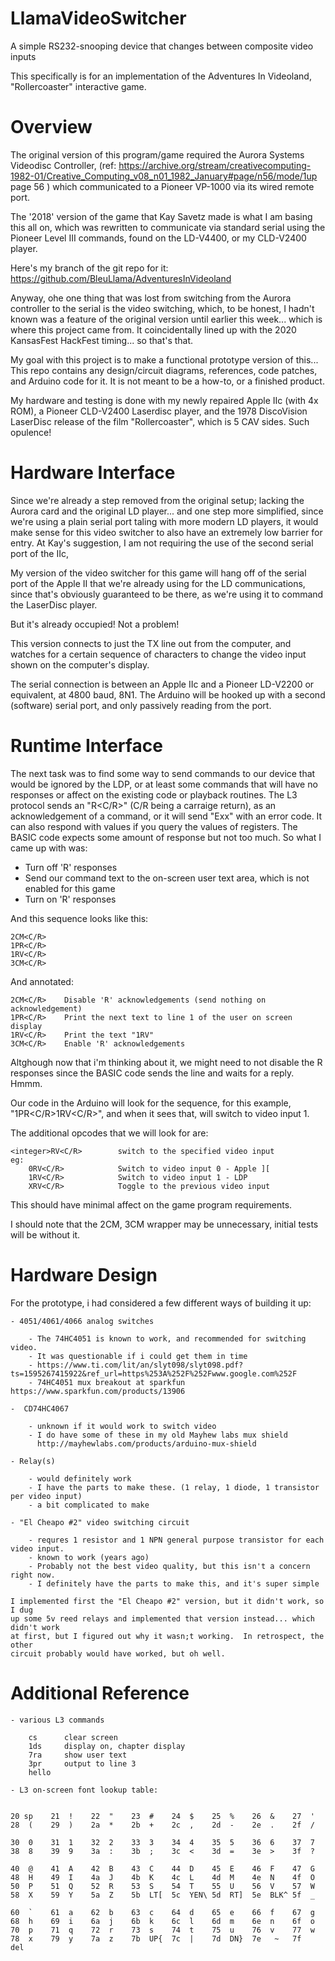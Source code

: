 # LlamaVideoSwitcher
A simple RS232-snooping device that changes between composite video inputs

This specifically is for an implementation of the Adventures In Videoland,
"Rollercoaster" interactive game.  

# Overview

The original version of this program/game required the Aurora Systems 
Videodisc Controller, (ref: 
https://archive.org/stream/creativecomputing-1982-01/Creative_Computing_v08_n01_1982_January#page/n56/mode/1up  page 56 ) which communicated to a Pioneer VP-1000 via its 
wired remote port.

The '2018' version of the game that Kay Savetz made is what I am basing 
this all on, which was rewritten to communicate via standard serial using the 
Pioneer Level III commands, found on the LD-V4400, or my CLD-V2400 player.

Here's my branch of the git repo for it:
	https://github.com/BleuLlama/AdventuresInVideoland

Anyway, ohe one thing that was lost from switching from the Aurora controller to the 
serial is the video switching, which, to be honest, I hadn't known was a feature of
the original version until earlier this week... which is where this project came
from.  It coincidentally lined up with the 2020 KansasFest HackFest timing... 
so that's that.

My goal with this project is to make a functional prototype version of this... 
This repo contains any design/circuit diagrams, references, code patches, and 
Arduino code for it.  It is not meant to be a how-to, or a finished product.

My hardware and testing is done with my newly repaired Apple IIc (with 4x ROM),
a Pioneer CLD-V2400 Laserdisc player, and the 1978 DiscoVision LaserDisc release 
of the film "Rollercoaster", which is 5 CAV sides.  Such opulence!


# Hardware Interface

Since we're already a step removed from the original setup; lacking the Aurora card and 
the original LD player... and one step more 
simplified, since we're using a plain serial port taling with more modern LD players,
it would make sense for this video switcher to also have an extremely low barrier for 
entry.  At Kay's suggestion, I am not requiring the use of the second serial port of the IIc, 

My version of the video switcher for this game will hang off of the serial port
of the Apple II that we're already using for the LD communications, since that's 
obviously guaranteed to be there, as we're using it to command the LaserDisc player.

But it's already occupied!  Not a problem!

This version connects to just the TX line out from the computer, and watches for a certain
sequence of characters to change the video input shown on the computer's display.

The serial connection is between an Apple IIc and a Pioneer LD-V2200 or 
equivalent, at 4800 baud, 8N1.  The Arduino will be hooked up with a second (software)
serial port, and only passively reading from the port.


# Runtime Interface

The next task was to find some way to send commands to our device that would be ignored
by the LDP, or at least some commands that will have no responses or affect on the 
existing code or playback routines.  The L3 protocol sends an "R<C/R>" (C/R being a 
carraige return), as an acknowledgement of a command, or it will send "Exx" with an error 
code.  It can also respond with values if you query the values of registers.  The 
BASIC code expects some amount of response but not too much.  So what I came up with was:

  - Turn off 'R' responses
  - Send our command text to the on-screen user text area, which is not enabled for this game
  - Turn on 'R' responses

And this sequence looks like this:

    2CM<C/R>
    1PR<C/R>
    1RV<C/R>
    3CM<C/R>

And annotated:

    2CM<C/R>	Disable 'R' acknowledgements (send nothing on acknowledgement)
    1PR<C/R>	Print the next text to line 1 of the user on screen display
    1RV<C/R>	Print the text "1RV"
    3CM<C/R>	Enable 'R' acknowledgements


Altghough now that i'm thinking about it, we might need to not disable the R responses
since the BASIC code sends the line and waits for a reply. Hmmm.

Our code in the Arduino will look for the sequence, for this example, "1PR<C/R>1RV<C/R>",
and when it sees that, will switch to video input 1.

The additional opcodes that we will look for are:

	<integer>RV<C/R>		switch to the specified video input
	eg:
		0RV<C/R>			Switch to video input 0 - Apple ][
		1RV<C/R>			Switch to video input 1 - LDP
		XRV<C/R>			Toggle to the previous video input

This should have minimal affect on the game program requirements.

I should note that the 2CM, 3CM wrapper may be unnecessary, initial tests will be without it.


# Hardware Design

For the prototype, i had considered a few different ways of building it up:
	
	- 4051/4061/4066 analog switches

		- The 74HC4051 is known to work, and recommended for switching video. 
		- It was questionable if i could get them in time 
		- https://www.ti.com/lit/an/slyt098/slyt098.pdf?ts=1595267415922&ref_url=https%253A%252F%252Fwww.google.com%252F
		- 74HC4051 mux breakout at sparkfun https://www.sparkfun.com/products/13906

	-  CD74HC4067

		- unknown if it would work to switch video
		- I do have some of these in my old Mayhew labs mux shield
		  http://mayhewlabs.com/products/arduino-mux-shield

	- Relay(s)

		- would definitely work
		- I have the parts to make these. (1 relay, 1 diode, 1 transistor per video input)
		- a bit complicated to make

	- "El Cheapo #2" video switching circuit

		- requres 1 resistor and 1 NPN general purpose transistor for each video input.
		- known to work (years ago)
		- Probably not the best video quality, but this isn't a concern right now.
		- I definitely have the parts to make this, and it's super simple

	I implemented first the "El Cheapo #2" version, but it didn't work, so I dug
	up some 5v reed relays and implemented that version instead... which didn't work
	at first, but I figured out why it wasn;t working.  In retrospect, the other 
	circuit probably would have worked, but oh well.

	

# Additional Reference

	- various L3 commands

		cs		clear screen
		1ds		display on, chapter display
		7ra		show user text
		3pr		output to line 3
		hello	

	- L3 on-screen font lookup table:


	20 sp    21  !    22  "    23  #    24  $    25  %    26  &    27  '
	28  (    29  )    2a  *    2b  +    2c  ,    2d  -    2e  .    2f  /

	30  0    31  1    32  2    33  3    34  4    35  5    36  6    37  7
	38  8    39  9    3a  :    3b  ;    3c  <    3d  =    3e  >    3f  ?

	40  @    41  A    42  B    43  C    44  D    45  E    46  F    47  G
	48  H    49  I    4a  J    4b  K    4c  L    4d  M    4e  N    4f  O
	50  P    51  Q    52  R    53  S    54  T    55  U    56  V    57  W
	58  X    59  Y    5a  Z    5b  LT[  5c  YEN\ 5d  RT]  5e  BLK^ 5f  _

	60  `    61  a    62  b    63  c    64  d    65  e    66  f    67  g
	68  h    69  i    6a  j    6b  k    6c  l    6d  m    6e  n    6f  o
	70  p    71  q    72  r    73  s    74  t    75  u    76  v    77  w
	78  x    79  y    7a  z    7b  UP{  7c  |    7d  DN}  7e   ~   7f   del

